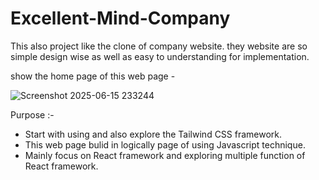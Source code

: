 # Excellent-Mind-Company

This also project like the clone of company website. they website are so simple design wise as well as easy to understanding for implementation. 

show the home page of this web page - 

![Screenshot 2025-06-15 233244](https://github.com/user-attachments/assets/0a09617c-b77a-456b-a245-173fd9877eb1)

Purpose :- 
- Start with using and also explore the Tailwind CSS framework.
- This web page bulid in logically page of using Javascript technique.
- Mainly focus on React framework and exploring multiple function of React framework.
